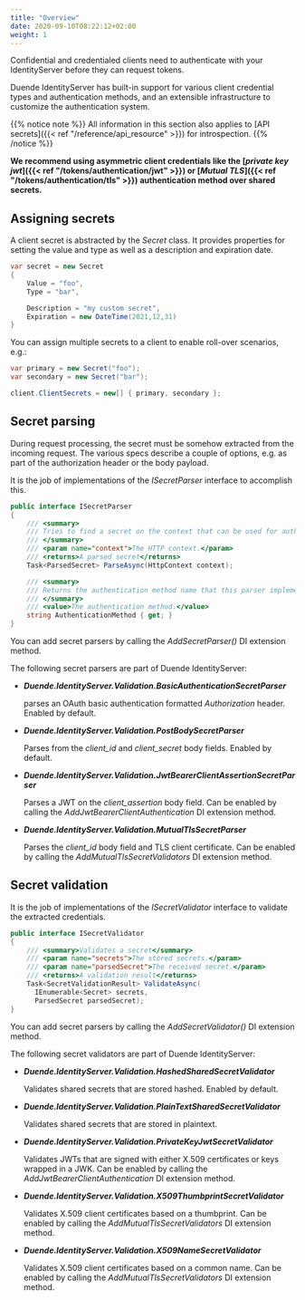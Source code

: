 ```yaml
---
title: "Overview"
date: 2020-09-10T08:22:12+02:00
weight: 1
---
```


Confidential and credentialed clients need to authenticate with your IdentityServer before they can request tokens.

Duende IdentityServer has built-in support for various client credential types and authentication methods, and an extensible infrastructure to customize the authentication system.

{{% notice note %}}
All information in this section also applies to [API secrets]({{< ref "/reference/api_resource" >}}) for introspection.
{{% /notice %}}

**We recommend using asymmetric client credentials like the [*private key jwt*]({{< ref "/tokens/authentication/jwt" >}}) or [*Mutual TLS*]({{< ref "/tokens/authentication/tls" >}}) authentication method over shared secrets.**

## Assigning secrets
A client secret is abstracted by the *Secret* class. It provides properties for setting the value and type as well as a description and expiration date.

```cs
var secret = new Secret
{
    Value = "foo",
    Type = "bar",

    Description = "my custom secret",
    Expiration = new DateTime(2021,12,31)
}
```

You can assign multiple secrets to a client to enable roll-over scenarios, e.g.:

```cs
var primary = new Secret("foo");
var secondary = new Secret("bar");

client.ClientSecrets = new[] { primary, secondary };
```

## Secret parsing
During request processing, the secret must be somehow extracted from the incoming request. The various specs describe a couple of options, e.g. as part of the authorization header or the body payload.

It is the job of implementations of the *ISecretParser* interface to accomplish this.

```cs
public interface ISecretParser
{
    /// <summary>
    /// Tries to find a secret on the context that can be used for authentication
    /// </summary>
    /// <param name="context">The HTTP context.</param>
    /// <returns>A parsed secret</returns>
    Task<ParsedSecret> ParseAsync(HttpContext context);

    /// <summary>
    /// Returns the authentication method name that this parser implements
    /// </summary>
    /// <value>The authentication method.</value>
    string AuthenticationMethod { get; }
}
```

You can add secret parsers by calling the *AddSecretParser()* DI extension method.

The following secret parsers are part of Duende IdentityServer:

* ***Duende.IdentityServer.Validation.BasicAuthenticationSecretParser***

    parses an OAuth basic authentication formatted *Authorization* header.
    Enabled by default.

* ***Duende.IdentityServer.Validation.PostBodySecretParser***

    Parses from the *client_id* and *client_secret* body fields.
    Enabled by default.

* ***Duende.IdentityServer.Validation.JwtBearerClientAssertionSecretParser***

    Parses a JWT on the *client_assertion* body field.
    Can be enabled by calling the *AddJwtBearerClientAuthentication* DI extension method.

* ***Duende.IdentityServer.Validation.MutualTlsSecretParser***

    Parses the *client_id* body field and TLS client certificate.
    Can be enabled by calling the *AddMutualTlsSecretValidators* DI extension method.


## Secret validation
It is the job of implementations of the *ISecretValidator* interface to validate the extracted credentials.

```cs
public interface ISecretValidator
{
    /// <summary>Validates a secret</summary>
    /// <param name="secrets">The stored secrets.</param>
    /// <param name="parsedSecret">The received secret.</param>
    /// <returns>A validation result</returns>
    Task<SecretValidationResult> ValidateAsync(
      IEnumerable<Secret> secrets,
      ParsedSecret parsedSecret);
}
```
You can add secret parsers by calling the *AddSecretValidator()* DI extension method.

The following secret validators are part of Duende IdentityServer:

* ***Duende.IdentityServer.Validation.HashedSharedSecretValidator***

    Validates shared secrets that are stored hashed.
    Enabled by default.

* ***Duende.IdentityServer.Validation.PlainTextSharedSecretValidator***

    Validates shared secrets that are stored in plaintext.

* ***Duende.IdentityServer.Validation.PrivateKeyJwtSecretValidator***

    Validates JWTs that are signed with either X.509 certificates or keys wrapped in a JWK.
    Can be enabled by calling the *AddJwtBearerClientAuthentication* DI extension method.

* ***Duende.IdentityServer.Validation.X509ThumbprintSecretValidator***

    Validates X.509 client certificates based on a thumbprint.
    Can be enabled by calling the *AddMutualTlsSecretValidators* DI extension method.

* ***Duende.IdentityServer.Validation.X509NameSecretValidator***

    Validates X.509 client certificates based on a common name.
    Can be enabled by calling the *AddMutualTlsSecretValidators* DI extension method.